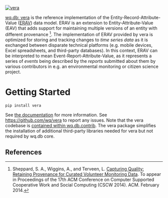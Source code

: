 [![vera](https://raw.github.com/wq/wq/master/images/256/vera.png)](http://wq.io/vera)

[wq.db: vera](http://wq.io/vera) is the reference implementation of the Entity-Record-Attribute-Value ([ERAV](http://wq.io/docs/erav)) data model. ERAV is an extension to Entity-Attribute-Value (EAV) that adds support for maintaining multiple versions of an entity with different provenance [^1].  The implementation of ERAV provided by vera is optimized for storing and tracking changes to *time series data* as it is exchanged between disparate technical platforms (e.g. mobile devices, Excel spreadsheets, and third-party databases).  In this context, ERAV can be interpreted to mean Event-Report-Attribute-Value, as it represents a series of *events* being described by the *reports* submitted about them by various contributors in e.g. an environmental monitoring or citizen science project.

Getting Started
===============

```bash
pip install vera
```

See [the documentation](http://wq.io/docs/) for more information. See <https://github.com/wq/vera> to report any issues. Note that the vera codebase is [contained within wq.db.contrib](https://github.com/wq/wq.db/blob/master/contrib/vera). The vera package simplifies the installation of additional third-party libraries needed for vera but not required by wq.db core.

References
----------

[^1]: Sheppard, S. A., Wiggins, A., and Terveen, L. [Capturing Quality: Retaining Provenance for Curated Volunteer Monitoring Data](http://wq.io/research/provenance). To appear in Proceedings of the 17th ACM Conference on Computer Supported Cooperative Work and Social Computing (CSCW 2014). ACM. February 2014.

